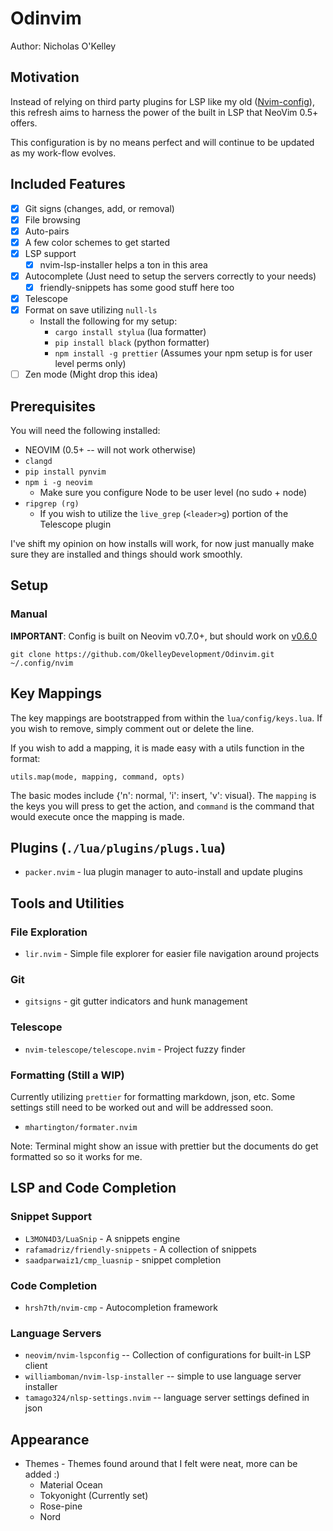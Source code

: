 # Odinvim

Author: Nicholas O'Kelley

## Motivation

Instead of relying on third party plugins for LSP like my old ([Nvim-config](https://github.com/OkelleyDevelopment/Nvim-Config)),
this refresh aims to harness the power of the built in LSP that NeoVim 0.5+ offers.

This configuration is by no means perfect and will continue to be updated as my work-flow
evolves.

## Included Features

- [x] Git signs (changes, add, or removal)
- [x] File browsing
- [x] Auto-pairs
- [x] A few color schemes to get started
- [x] LSP support
  - [x] nvim-lsp-installer helps a ton in this area
- [x] Autocomplete (Just need to setup the servers correctly to your needs)
  - [x] friendly-snippets has some good stuff here too
- [x] Telescope
- [x] Format on save utilizing `null-ls`
  - Install the following for my setup:
    - `cargo install stylua` (lua formatter)
    - `pip install black` (python formatter)
    - `npm install -g prettier` (Assumes your npm setup is for user level perms only)
- [ ] Zen mode (Might drop this idea)

## Prerequisites

You will need the following installed:

- NEOVIM (0.5+ -- will not work otherwise)
- `clangd`
- `pip install pynvim`
- `npm i -g neovim`
  - Make sure you configure Node to be user level (no sudo + node)
- `ripgrep (rg)`
  - If you wish to utilize the `live_grep` (`<leader>g`) portion of the Telescope plugin

I've shift my opinion on how installs will work, for now just manually make sure they
are installed and things should work smoothly.

## Setup

### Manual

**IMPORTANT**: Config is built on Neovim v0.7.0+, but should work on [v0.6.0](https://github.com/neovim/neovim/releases/tag/v0.6.0)

```
git clone https://github.com/OkelleyDevelopment/Odinvim.git ~/.config/nvim
```

## Key Mappings

The key mappings are bootstrapped from within the `lua/config/keys.lua`. If you
wish to remove, simply comment out or delete the line.

If you wish to add a mapping, it is made easy with a utils function in the format:

```
utils.map(mode, mapping, command, opts)
```

The basic modes include {'n': normal, 'i': insert, 'v': visual}. The `mapping` is the
keys you will press to get the action, and `command` is the command that would execute once
the mapping is made.

## Plugins (`./lua/plugins/plugs.lua`)

- `packer.nvim` - lua plugin manager to auto-install and update plugins

## Tools and Utilities

### File Exploration

- `lir.nvim` - Simple file explorer for easier file navigation around projects

### Git

- `gitsigns` - git gutter indicators and hunk management

### Telescope

- `nvim-telescope/telescope.nvim` - Project fuzzy finder

### Formatting (Still a WIP)

Currently utilizing `prettier` for formatting markdown, json, etc. Some settings
still need to be worked out and will be addressed soon.

- `mhartington/formater.nvim`

Note: Terminal might show an issue with prettier but the documents do get formatted so
so it works for me.

## LSP and Code Completion

### Snippet Support

- `L3MON4D3/LuaSnip` - A snippets engine
- `rafamadriz/friendly-snippets` - A collection of snippets
- `saadparwaiz1/cmp_luasnip` - snippet completion

### Code Completion

- `hrsh7th/nvim-cmp` - Autocompletion framework

### Language Servers

- `neovim/nvim-lspconfig` -- Collection of configurations for built-in LSP client
- `williamboman/nvim-lsp-installer` -- simple to use language server installer
- `tamago324/nlsp-settings.nvim` -- language server settings defined in json

## Appearance

- Themes - Themes found around that I felt were neat, more can be added :)
  - Material Ocean
  - Tokyonight (Currently set)
  - Rose-pine
  - Nord
